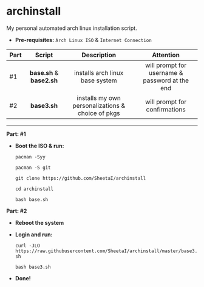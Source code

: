 # archinstall
My personal automated arch linux installation script.

 - **Pre-requisites:**
`Arch Linux ISO` & `Internet Connection`

| Part | Script | Description | Attention |
:-- | :--: | :--: | :--: |
#1 | **base.sh** & **base2.sh** | installs arch linux base system | will prompt for username & password at the end |
#2 | **base3.sh** | installs my own personalizations & choice of pkgs | will prompt for confirmations |
 ---
**Part: #1**
 - **Boot the ISO & run:**

    `pacman -Syy`

    `pacman -S git`

    `git clone https://github.com/SheetaI/archinstall`

    `cd archinstall`

    `bash base.sh`
    
**Part: #2**
 - **Reboot the system**
 - **Login and run:**
 
    `curl -JLO https://raw.githubusercontent.com/SheetaI/archinstall/master/base3.sh`
    
    `bash base3.sh`
    
 - **Done!**
